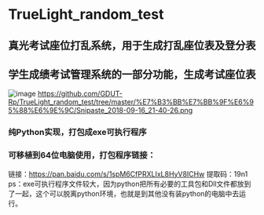 # TrueLight_random_test
## 真光考试座位打乱系统，用于生成打乱座位表及登分表
## 学生成绩考试管理系统的一部分功能，生成考试座位表
![image](https://github.com/GDUT-Rp/TrueLight_random_test/tree/master/%E7%B3%BB%E7%BB%9F%E6%95%88%E6%9E%9C/Snipaste_2018-09-16_21-40-26.png)
https://github.com/GDUT-Rp/TrueLight_random_test/tree/master/%E7%B3%BB%E7%BB%9F%E6%95%88%E6%9E%9C/Snipaste_2018-09-16_21-40-26.png
### 纯Python实现，打包成exe可执行程序
### 可移植到64位电脑使用，打包程序链接：

链接：https://pan.baidu.com/s/1spM6CfPRXLIxL8HyV8ICHw 
提取码：19n1
ps：exe可执行程序文件较大，因为python把所有必要的工具包和Dll文件都放到了一起，这个可以脱离python环境，也就是到其他没有装python的电脑中去运行。




